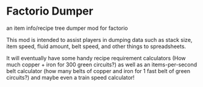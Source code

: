 # Factorio Dumper
an item info/recipe tree dumper mod for factorio

This mod is intended to assist players in dumping data such as stack size, item speed, fluid amount, belt speed, and other things to spreadsheets.

It will eventually have some handy recipe requirement calculators (How much copper + iron for 300 green circuits?)
as well as an items-per-second belt calculator (how many belts of copper and iron for 1 fast belt of green circuits?)
and maybe even a train speed calculator!


